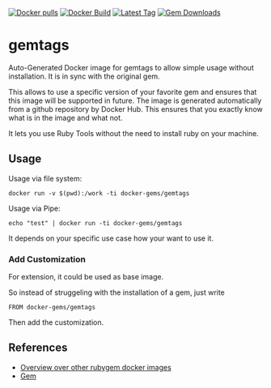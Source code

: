 [![Docker pulls](https://img.shields.io/docker/pulls/rubygem/gemtags.svg)](https://hub.docker.com/r/rubygem/gemtags/)
[![Docker Build](https://img.shields.io/docker/automated/rubygem/gemtags.svg)](https://hub.docker.com/r/rubygem/gemtags/)
[![Latest Tag](https://img.shields.io/github/tag/docker-rubygem/gemtags.svg)](https://hub.docker.com/r/rubygem/gemtags/)
[![Gem Downloads](https://img.shields.io/gem/dt/gemtags.svg)](https://rubygems.org/gems/gemtags/)
# gemtags

Auto-Generated Docker image for gemtags to allow simple usage without installation.
It is in sync with the original gem.

This allows to use a specific version of your favorite gem and ensures that this image will be supported in future.
The image is generated automatically from a github repository by Docker Hub.
This ensures that you exactly know what is in the image and what not.

It lets you use Ruby Tools without the need to install ruby on your machine.

## Usage

Usage via file system:

`docker run -v $(pwd):/work -ti docker-gems/gemtags`

Usage via Pipe:

`echo "test" | docker run -ti docker-gems/gemtags`

It depends on your specific use case how your want to use it.

### Add Customization

For extension, it could be used as base image.

So instead of struggeling with the installation of a gem, just write

`FROM docker-gems/gemtags`

Then add the customization.

## References

 - [Overview over other rubygem docker images](https://github.com/thinkbot/docker-rubygem)
 - [Gem](https://rubygems.org/gems/gemtags/)
